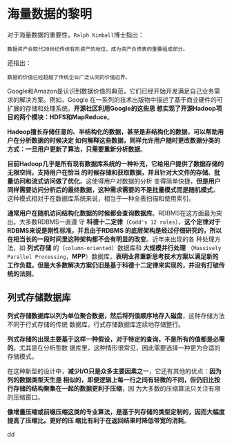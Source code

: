 海量数据的黎明
================================================================================
对于海量数据的重要性，`Ralph Kimball`博士指出：
```
数据资产会取代20世纪传统有形资产的地位，成为资产负债表的重要组成部分。
```
还指出：
```
数据的价值已经超越了传统企业广泛认同的价值边界。
```
Google和Amazon是认识到数据价值的典范，它们已经开始开发满足自己业务需求的解决方案。例如，Google
在一系列的技术出版物中描述了基于商业硬件的可扩展的存储和处理系统。**开源社区利用Google的这些思
想实现了开源Hadoop项目的两个模块：HDFS和MapReduce**。

**Hadoop擅长存储任意的、半结构化的数据，甚至是非结构化的数据，可以帮助用户在分析数据的时候决定
如何解释这些数据，同样允许用户随时更改数据分类的方式：一旦用户更新了算法，只需要重新分析数据**。

**目前Hadoop几乎是所有现有数据库系统的一种补充，它给用户提供了数据存储的无限空间，支持用户在恰当
的时候存储和获取数据，并且针对大文件的存储、批量访问和流式访问做了优化**。这使得用户对数据的分析
变得简单快捷，**但是用户同样需要访问分析后的最终数据，这种需求需要的不是批量模式而是随机模式**，
这种模式相对于在数据库系统来说，相当于一种全表扫描和使用索引。

**通常用户在随机访问结构化数据的时候都会查询数据库**。RDBMS在这方面最为突出。大多数RDBMS一直遵
守 **科德十二定律**（`Codd's 12 roles`），**这个定律对于RDBMS来说是刚性标准，并且由于RDBMS
的底层架构是经过仔细研究的，所以在相当长的一段时间里这种架构都不会有明显的改变**。近年来出现的各
种处理方法，如 **列式存储** 的（`column-oriented`）数据库和 **大规模并行处理**
（`Massively Parallel Processing`，**MPP**）数据库，**表明业界重新思考技术方案以满足新的
工作负载，但是大多数解决方案仍旧是基于科德十二定律来实现的，并没有打破传统的法则**。

## 列式存储数据库
**列式存储数据库以列为单位聚合数据，然后将列值顺序地存入磁盘**，这种存储方法不同于行式存储的传统
数据库，行式存储数据库连续地存储整行。

**列式存储的出现主要基于这样一种假设，对于特定的查询，不是所有的值都是必需的**。尤其是在分析型数
据库里，这种情形很常见，因此需要选择一种更为合适的存储模式。

在这种新型的设计中，**减少I/O只是众多主要因素之一**，它还有其他的优点：**因为列的数据类型天生是
相似的，即便逻辑上每一行之间有轻微的不同，但仍旧比按行存储的结构聚集在一起的数据更利于压缩**，因
为大多数的压缩算法只关注有限的压缩窗口。

**像增量压缩或前缀压缩这类的专业算法，是基于列存储的类型定制的，因而大幅度提高了压缩比。更好的压
缩比有利于在返回结果时降低带宽的消耗**。








































dd

